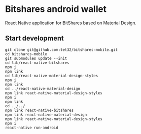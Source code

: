# Bitshares android wallet

React Native application for BitShares based on Material Design.

## Start development

```
git clone git@github.com:tet32/bitshares-mobile.git
cd bitshares-mobile
git submodules update --init
cd lib/react-native-bitshares
npm i
npm link
cd lib/react-native-material-design-styles
npm i
npm link
cd ../react-native-material-design
npm link react-native-material-design-styles
npm i
npm link
cd ../../
npm link react-native-bitshares
npm link react-native-material-design
npm link react-native-material-design-styles
npm i
react-native run-android
```